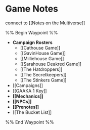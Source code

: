 # Game Notes
connect to [[Notes on the Multiverse]]

%% Begin Waypoint %%
- **Campaign Rosters**
	- [[Cathouse Game]]
	- [[GavinHouse Game]]
	- [[Milliehouse Game]]
	- [[Sarahouse Deakred Game]]
	- [[The Hatdroppers]]
	- [[The Secretkeepers]]
	- [[The Stinkers Game]]
- [[Campaigns]]
- [[GAAKA 1 Key]]
- **[[Mechanics]]**
- **[[NPCs]]**
- **[[Prenotes]]**
- [[The Bucket List]]

%% End Waypoint %%